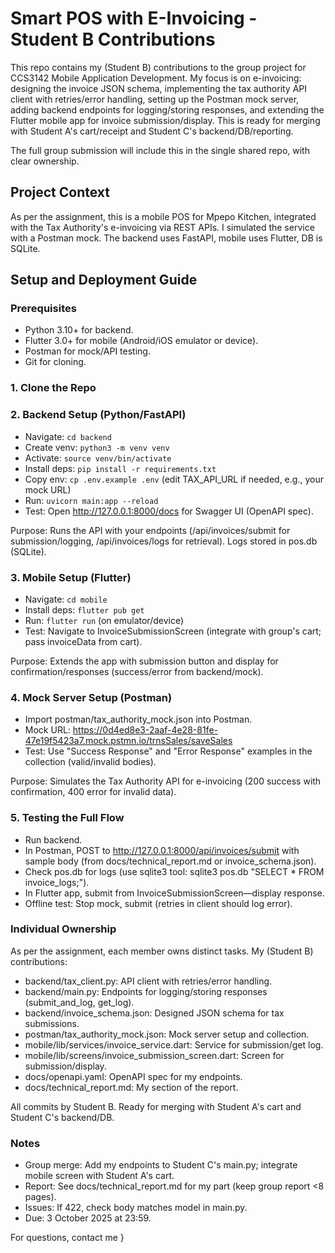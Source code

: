 # Smart POS with E-Invoicing - Student B Contributions

This repo contains my (Student B) contributions to the group project for CCS3142 Mobile Application Development. My focus is on e-invoicing: designing the invoice JSON schema, implementing the tax authority API client with retries/error handling, setting up the Postman mock server, adding backend endpoints for logging/storing responses, and extending the Flutter mobile app for invoice submission/display. This is ready for merging with Student A's cart/receipt and Student C's backend/DB/reporting.

The full group submission will include this in the single shared repo, with clear ownership.

## Project Context
As per the assignment, this is a mobile POS for Mpepo Kitchen, integrated with the Tax Authority's e-invoicing via REST APIs. I simulated the service with a Postman mock. The backend uses FastAPI, mobile uses Flutter, DB is SQLite.

## Setup and Deployment Guide
### Prerequisites
- Python 3.10+ for backend.
- Flutter 3.0+ for mobile (Android/iOS emulator or device).
- Postman for mock/API testing.
- Git for cloning.

### 1. Clone the Repo

### 2. Backend Setup (Python/FastAPI)
- Navigate: `cd backend`
- Create venv: `python3 -m venv venv`
- Activate: `source venv/bin/activate`
- Install deps: `pip install -r requirements.txt`
- Copy env: `cp .env.example .env` (edit TAX_API_URL if needed, e.g., your mock URL)
- Run: `uvicorn main:app --reload`
- Test: Open http://127.0.0.1:8000/docs for Swagger UI (OpenAPI spec).

Purpose: Runs the API with your endpoints (/api/invoices/submit for submission/logging, /api/invoices/logs for retrieval). Logs stored in pos.db (SQLite).

### 3. Mobile Setup (Flutter)
- Navigate: `cd mobile`
- Install deps: `flutter pub get`
- Run: `flutter run` (on emulator/device)
- Test: Navigate to InvoiceSubmissionScreen (integrate with group's cart; pass invoiceData from cart).

Purpose: Extends the app with submission button and display for confirmation/responses (success/error from backend/mock).

### 4. Mock Server Setup (Postman)
- Import postman/tax_authority_mock.json into Postman.
- Mock URL: https://0d4ed8e3-2aaf-4e28-81fe-47e19f5423a7.mock.pstmn.io/trnsSales/saveSales
- Test: Use "Success Response" and "Error Response" examples in the collection (valid/invalid bodies).

Purpose: Simulates the Tax Authority API for e-invoicing (200 success with confirmation, 400 error for invalid data).

### 5. Testing the Full Flow
- Run backend.
- In Postman, POST to http://127.0.0.1:8000/api/invoices/submit with sample body (from docs/technical_report.md or invoice_schema.json).
- Check pos.db for logs (use sqlite3 tool: sqlite3 pos.db "SELECT * FROM invoice_logs;").
- In Flutter app, submit from InvoiceSubmissionScreen—display response.
- Offline test: Stop mock, submit (retries in client should log error).

### Individual Ownership
As per the assignment, each member owns distinct tasks. My (Student B) contributions:
- backend/tax_client.py: API client with retries/error handling.
- backend/main.py: Endpoints for logging/storing responses (submit_and_log, get_log).
- backend/invoice_schema.json: Designed JSON schema for tax submissions.
- postman/tax_authority_mock.json: Mock server setup and collection.
- mobile/lib/services/invoice_service.dart: Service for submission/get log.
- mobile/lib/screens/invoice_submission_screen.dart: Screen for submission/display.
- docs/openapi.yaml: OpenAPI spec for my endpoints.
- docs/technical_report.md: My section of the report.

All commits by Student B. Ready for merging with Student A's cart and Student C's backend/DB.

### Notes
- Group merge: Add my endpoints to Student C's main.py; integrate mobile screen with Student A's cart.
- Report: See docs/technical_report.md for my part (keep group report <8 pages).
- Issues: If 422, check body matches model in main.py.
- Due: 3 October 2025 at 23:59.

For questions, contact me 
}
